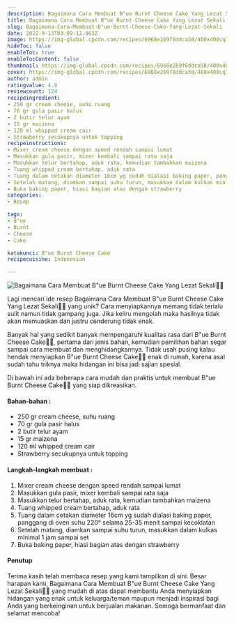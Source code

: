 ```yaml
---
description: Bagaimana Cara Membuat B"ue Burnt Cheese Cake Yang Lezat Sekali"
title: Bagaimana Cara Membuat B"ue Burnt Cheese Cake Yang Lezat Sekali
slug: Bagaimana-Cara-Membuat-B"ue-Burnt-Cheese-Cake-Yang-Lezat-Sekali
date: 2022-9-13T03:09:12.063Z
image: https://img-global.cpcdn.com/recipes/6968e269f8ddca58/400x400cq70/photo.jpg
hideToc: false
enableToc: true
enableTocContent: false
thumbnail: https://img-global.cpcdn.com/recipes/6968e269f8ddca58/400x400cq70/photo.jpg
cover: https://img-global.cpcdn.com/recipes/6968e269f8ddca58/400x400cq70/photo.jpg
author: admin
ratingvalue: 4.8
reviewcount: 124
recipeingredient:
- 250 gr cream cheese, suhu ruang
- 70 gr gula pasir halus
- 2 butir telur ayam
- 15 gr maizena
- 120 ml whipped cream cair
- Strawberry secukupnya untuk topping
recipeinstructions:
- Mixer cream cheese dengan speed rendah sampai lumat
- Masukkan gula pasir, mixer kembali sampai rata saja
- Masukkan telur bertahap, aduk rata, kemudian tambahkan maizena
- Tuang whipped cream bertahap, aduk rata
- Tuang dalam cetakan diameter 16cm yg sudah dialasi baking paper, panggang di oven suhu 220° selama 25-35 menit sampai kecoklatan
- Setelah matang, diamkan sampai suhu turun, masukkan dalam kulkas minimal 1 jam sampai set
- Buka baking paper, hiasi bagian atas dengan strawberry
categories:
- Resep

tags:
- B"ue
- Burnt
- Cheese
- Cake

katakunci: B"ue Burnt Cheese Cake
recipecuisine: Indonesian

---
```


![Bagaimana Cara Membuat B"ue Burnt Cheese Cake Yang Lezat Sekali👩‍🍳](https://img-global.cpcdn.com/recipes/6968e269f8ddca58/400x400cq70/photo.jpg)

Lagi mencari ide resep Bagaimana Cara Membuat B"ue Burnt Cheese Cake Yang Lezat Sekali👩‍🍳 yang unik? Cara menyiapkannya memang tidak terlalu sulit namun tidak gampang juga. Jika keliru mengolah maka hasilnya tidak akan memuaskan dan justru cenderung tidak enak.

Banyak hal yang sedikit banyak mempengaruhi kualitas rasa dari B"ue Burnt Cheese Cake👩‍🍳, pertama dari jenis bahan, kemudian pemilihan bahan segar sampai cara membuat dan menghidangkannya. Tidak usah pusing kalau hendak menyiapkan B"ue Burnt Cheese Cake👩‍🍳 enak di rumah, karena asal sudah tahu triknya maka hidangan ini bisa jadi sajian spesial.

Di bawah ini ada beberapa cara mudah dan praktis untuk membuat B"ue Burnt Cheese Cake👩‍🍳 yang siap dikreasikan.

<!--inarticleads1-->

#### Bahan-bahan :

- 250 gr cream cheese, suhu ruang
- 70 gr gula pasir halus
- 2 butir telur ayam
- 15 gr maizena
- 120 ml whipped cream cair
- Strawberry secukupnya untuk topping

<!--inarticleads2-->

#### Langkah-langkah membuat :

1. Mixer cream cheese dengan speed rendah sampai lumat
1. Masukkan gula pasir, mixer kembali sampai rata saja
1. Masukkan telur bertahap, aduk rata, kemudian tambahkan maizena
1. Tuang whipped cream bertahap, aduk rata
1. Tuang dalam cetakan diameter 16cm yg sudah dialasi baking paper, panggang di oven suhu 220° selama 25-35 menit sampai kecoklatan
1. Setelah matang, diamkan sampai suhu turun, masukkan dalam kulkas minimal 1 jam sampai set
1. Buka baking paper, hiasi bagian atas dengan strawberry

#### Penutup

Terima kasih telah membaca resep yang kami tampilkan di sini. Besar harapan kami, Bagaimana Cara Membuat B"ue Burnt Cheese Cake Yang Lezat Sekali👩‍🍳 yang mudah di atas dapat membantu Anda menyiapkan hidangan yang enak untuk keluarga/teman maupun menjadi inspirasi bagi Anda yang berkeinginan untuk berjualan makanan. Semoga bermanfaat dan selamat mencoba!